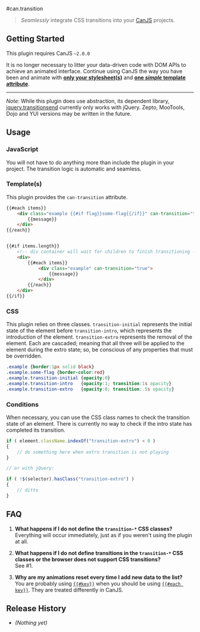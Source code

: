 #can.transition
> *Seamlessly* integrate CSS transitions into your [CanJS](https://github.com/bitovi/canjs/) projects.

## Getting Started
This plugin requires CanJS `~2.0.0`

It is no longer necessary to litter your data-driven code with DOM APIs to achieve an animated interface. Continue using CanJS the way you have been and animate with [**only your stylesheet(s)**](#css) and [**one *simple* template attribute**](#templates).

- - -
*Note*: While this plugin does use abstraction, its dependent library, [jquery.transitionsend](https://github.com/stevenvachon/jquery.transitionsend/) currently only works with jQuery. Zepto, MooTools, Dojo and YUI versions may be written in the future.

## Usage

### JavaScript
You will not have to do anything more than include the plugin in your project. The transition logic is automatic and seamless.

### Template(s)
This plugin provides the `can-transition` attribute.
```html
{{#each items}}
    <div class="example {{#if flag}}some-flag{{/if}}" can-transition="true">
        {{message}}
    </div>
{{/each}}


{{#if items.length}}
    <!-- div container will wait for children to finish transitioning -->
    <div>
        {{#each items}}
            <div class="example" can-transition="true">
                {{message}}
            </div>
        {{/each}}
    </div>
{{/if}}
```

### CSS
This plugin relies on three classes. `transition-initial` represents the initial state of the element before `transition-intro`, which represents the introduction of the element. `transition-extro` represents the removal of the element. Each are cascaded; meaning that all three will be applied to the element during the extro state; so, be conscious of any properties that must be overridden.
```css
.example {border:1px solid black}
.example.some-flag {border-color:red}
.example.transition-initial {opacity:0}
.example.transition-intro   {opacity:1; transition:1s opacity}
.example.transition-extro   {opacity:0; transition:.5s opacity}
```

### Conditions
When necessary, you can use the CSS class names to check the transition state of an element. There is currently no way to check if the intro state has completed its transition.
```javascript
if ( element.className.indexOf("transition-extro") < 0 )
{
    // do something here when extro transition is not playing
}

// or with jQuery:

if ( !$(selector).hasClass("transition-extro") )
{
    // ditto
}
```

## FAQ
1. **What happens if I do not define the `transition-*` CSS classes?**  
Everything will occur immediately, just as if you weren't using the plugin at all.

2. **What happens if I do not define transitions in the `transition-*` CSS classes or the browser does not support CSS transitions?**  
See #1.

3. **Why are my animations reset every time I add new data to the list?**  
You are probably using [`{{#key}}`](http://canjs.com/docs/can.Mustache.helpers.section.html) when you should be using [`{{#each key}}`](http://canjs.com/docs/can.Mustache.helpers.each.html). They are treated differently in CanJS.

## Release History
* *(Nothing yet)*
